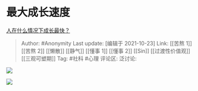 # 最大成长速度
[人在什么情况下成长最快？](https://www.zhihu.com/question/490344475/answer/2184363828)

> Author: #Anonymity
> Last update: [编辑于 2021-10-23]
> Link: [[苦熬 1]] [[苦熬 2]] [[懒散]] [[静气]] [[懂事 1]] [[懂事 2]] [[Sin]] [[过渡性价值观]] [[三观可塑期]]
> Tag: #社科 #心理
> 评论区:
> 泛讨论:

![](https://pic3.zhimg.com/v2-7bd36ce36de8bbfb0a88ca47a2a8ef5d_720w.gif?source=3af55fa1)

![](https://pic3.zhimg.com/v2-7bd36ce36de8bbfb0a88ca47a2a8ef5d_720w.jpg?source=3af55fa1)
